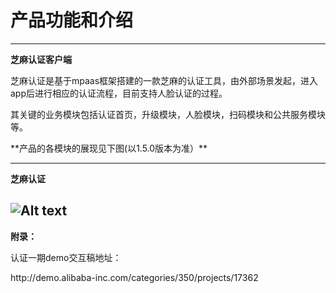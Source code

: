 # 产品功能和介绍
---
  **芝麻认证客户端**
  <p>芝麻认证是基于mpaas框架搭建的一款芝麻的认证工具，由外部场景发起，进入app后进行相应的认证流程，目前支持人脸认证的过程。</p>
  <p>其关键的业务模块包括认证首页，升级模块，人脸模块，扫码模块和公共服务模块等。</p>
 <p>**产品的各模块的展现见下图(以1.5.0版本为准）**</p>

---
**芝麻认证**<br/>

![Alt text](https://os.alipayobjects.com/rmsportal/rdkBHXsgMgVCwUt.png "信用管理")
---

**附录：**<br/>
<p>认证一期demo交互稿地址：</p>
<p> http://demo.alibaba-inc.com/categories/350/projects/17362</p>